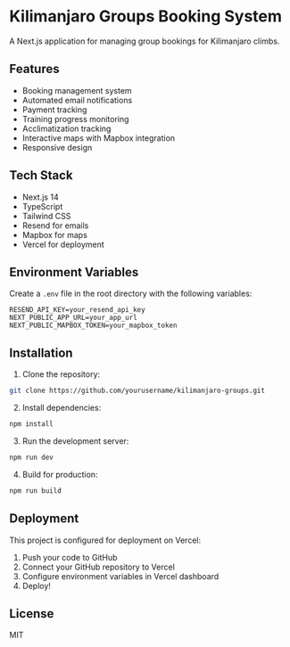 # Kilimanjaro Groups Booking System

A Next.js application for managing group bookings for Kilimanjaro climbs.

## Features

- Booking management system
- Automated email notifications
- Payment tracking
- Training progress monitoring
- Acclimatization tracking
- Interactive maps with Mapbox integration
- Responsive design

## Tech Stack

- Next.js 14
- TypeScript
- Tailwind CSS
- Resend for emails
- Mapbox for maps
- Vercel for deployment

## Environment Variables

Create a `.env` file in the root directory with the following variables:

```env
RESEND_API_KEY=your_resend_api_key
NEXT_PUBLIC_APP_URL=your_app_url
NEXT_PUBLIC_MAPBOX_TOKEN=your_mapbox_token
```

## Installation

1. Clone the repository:
```bash
git clone https://github.com/yourusername/kilimanjaro-groups.git
```

2. Install dependencies:
```bash
npm install
```

3. Run the development server:
```bash
npm run dev
```

4. Build for production:
```bash
npm run build
```

## Deployment

This project is configured for deployment on Vercel:

1. Push your code to GitHub
2. Connect your GitHub repository to Vercel
3. Configure environment variables in Vercel dashboard
4. Deploy!

## License

MIT 